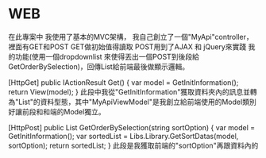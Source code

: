 # WEB
 
在此專案中 我使用了基本的MVC架構，
我自己創立了一個"MyApi"controller，裡面有GET和POST
GET做初始值得讀取
POST用到了AJAX 和 jQuery來實踐 我的功能(使用一個dropdownlist 來使得丟出一個POST到後段給 GetOrderBySelection)，回傳List<MyApiViewModel>給前端最後做顯示邏輯。
 
 [HttpGet]
 public IActionResult Get()
 {
     var model = GetInitInformation();
     return View(model); 
 }
此段中我從"GetInitInformation"獲取資料夾內的訊息並轉為"List<MyApiViewModel>"的資料型態，其中"MyApiViewModel"是我創立給前端使用的Model類別好讓前段和和端的Model獨立。
 
 [HttpPost]
 public List<MyApiViewModel> GetOrderBySelection(string sortOption)
 {
     var model = GetInitInformation();
     var sortedList = Libs.Library.GetSortDatas(model, sortOption);
     return sortedList;
 }
 此段是我獲取前端的"sortOption"再跟資料內的
